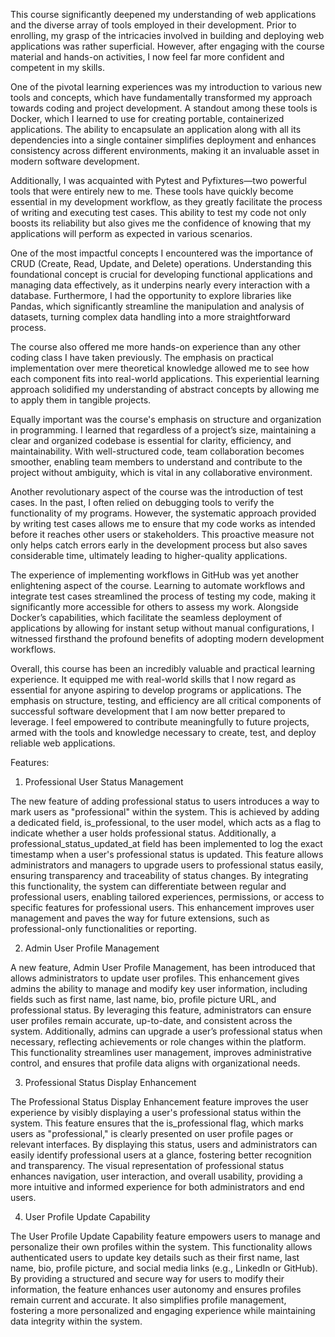 This course significantly deepened my understanding of web applications and the diverse array of tools employed in their development. Prior to enrolling, my grasp of the intricacies involved in building and deploying web applications was rather superficial. However, after engaging with the course material and hands-on activities, I now feel far more confident and competent in my skills.

One of the pivotal learning experiences was my introduction to various new tools and concepts, which have fundamentally transformed my approach towards coding and project development. A standout among these tools is Docker, which I learned to use for creating portable, containerized applications. The ability to encapsulate an application along with all its dependencies into a single container simplifies deployment and enhances consistency across different environments, making it an invaluable asset in modern software development.

Additionally, I was acquainted with Pytest and Pyfixtures—two powerful tools that were entirely new to me. These tools have quickly become essential in my development workflow, as they greatly facilitate the process of writing and executing test cases. This ability to test my code not only boosts its reliability but also gives me the confidence of knowing that my applications will perform as expected in various scenarios.

One of the most impactful concepts I encountered was the importance of CRUD (Create, Read, Update, and Delete) operations. Understanding this foundational concept is crucial for developing functional applications and managing data effectively, as it underpins nearly every interaction with a database. Furthermore, I had the opportunity to explore libraries like Pandas, which significantly streamline the manipulation and analysis of datasets, turning complex data handling into a more straightforward process.

The course also offered me more hands-on experience than any other coding class I have taken previously. The emphasis on practical implementation over mere theoretical knowledge allowed me to see how each component fits into real-world applications. This experiential learning approach solidified my understanding of abstract concepts by allowing me to apply them in tangible projects.

Equally important was the course's emphasis on structure and organization in programming. I learned that regardless of a project’s size, maintaining a clear and organized codebase is essential for clarity, efficiency, and maintainability. With well-structured code, team collaboration becomes smoother, enabling team members to understand and contribute to the project without ambiguity, which is vital in any collaborative environment.

Another revolutionary aspect of the course was the introduction of test cases. In the past, I often relied on debugging tools to verify the functionality of my programs. However, the systematic approach provided by writing test cases allows me to ensure that my code works as intended before it reaches other users or stakeholders. This proactive measure not only helps catch errors early in the development process but also saves considerable time, ultimately leading to higher-quality applications.

The experience of implementing workflows in GitHub was yet another enlightening aspect of the course. Learning to automate workflows and integrate test cases streamlined the process of testing my code, making it significantly more accessible for others to assess my work. Alongside Docker’s capabilities, which facilitate the seamless deployment of applications by allowing for instant setup without manual configurations, I witnessed firsthand the profound benefits of adopting modern development workflows.

Overall, this course has been an incredibly valuable and practical learning experience. It equipped me with real-world skills that I now regard as essential for anyone aspiring to develop programs or applications. The emphasis on structure, testing, and efficiency are all critical components of successful software development that I am now better prepared to leverage. I feel empowered to contribute meaningfully to future projects, armed with the tools and knowledge necessary to create, test, and deploy reliable web applications.

Features:

1. Professional User Status Management

The new feature of adding professional status to users introduces a way to mark users as "professional" within the system. This is achieved by adding a dedicated field, is_professional, to the user model, which acts as a flag to indicate whether a user holds professional status. Additionally, a professional_status_updated_at field has been implemented to log the exact timestamp when a user's professional status is updated. This feature allows administrators and managers to upgrade users to professional status easily, ensuring transparency and traceability of status changes. By integrating this functionality, the system can differentiate between regular and professional users, enabling tailored experiences, permissions, or access to specific features for professional users. This enhancement improves user management and paves the way for future extensions, such as professional-only functionalities or reporting.

2. Admin User Profile Management

A new feature, Admin User Profile Management, has been introduced that allows administrators to update user profiles. This enhancement gives admins the ability to manage and modify key user information, including fields such as first name, last name, bio, profile picture URL, and professional status. By leveraging this feature, administrators can ensure user profiles remain accurate, up-to-date, and consistent across the system. Additionally, admins can upgrade a user’s professional status when necessary, reflecting achievements or role changes within the platform. This functionality streamlines user management, improves administrative control, and ensures that profile data aligns with organizational needs.

3. Professional Status Display Enhancement

The Professional Status Display Enhancement feature improves the user experience by visibly displaying a user's professional status within the system. This feature ensures that the is_professional flag, which marks users as "professional," is clearly presented on user profile pages or relevant interfaces. By displaying this status, users and administrators can easily identify professional users at a glance, fostering better recognition and transparency. The visual representation of professional status enhances navigation, user interaction, and overall usability, providing a more intuitive and informed experience for both administrators and end users.

4. User Profile Update Capability

The User Profile Update Capability feature empowers users to manage and personalize their own profiles within the system. This functionality allows authenticated users to update key details such as their first name, last name, bio, profile picture, and social media links (e.g., LinkedIn or GitHub). By providing a structured and secure way for users to modify their information, the feature enhances user autonomy and ensures profiles remain current and accurate. It also simplifies profile management, fostering a more personalized and engaging experience while maintaining data integrity within the system.